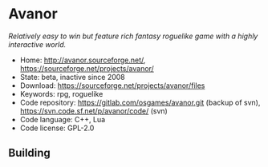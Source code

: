 # Avanor

_Relatively easy to win but feature rich fantasy roguelike game with a highly interactive world._

- Home: http://avanor.sourceforge.net/, https://sourceforge.net/projects/avanor/
- State: beta, inactive since 2008
- Download: https://sourceforge.net/projects/avanor/files
- Keywords: rpg, roguelike
- Code repository: https://gitlab.com/osgames/avanor.git (backup of svn), https://svn.code.sf.net/p/avanor/code/ (svn)
- Code language: C++, Lua
- Code license: GPL-2.0

## Building

